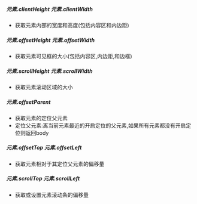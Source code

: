 ##### 元素.clientHeight     元素.clientWidth

- 获取元素内部的宽度和高度(包括内容区和内边距)

##### 元素.offsetHeight 元素.offsetWidth

- 获取元素可见框的大小(包括内容区,内边距,和边框)

##### 元素.scrollHeight 元素.scrollWidth

- 获取元素滚动区域的大小

##### 元素.offsetParent

- 获取元素的定位父元素
- 定位父元素:离当前元素最近的开启定位的父元素,如果所有元素都没有开启定位则返回body

##### 元素.offsetTop 元素.offsetLeft

- 获取元素相对于其定位父元素的偏移量

##### 元素.scrollTop 元素.scrollLeft

- 获取或设置元素滚动条的偏移量
